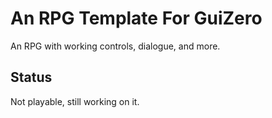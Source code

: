 # An RPG Template For GuiZero
An RPG with working controls, dialogue, and more.
## Status
Not playable, still working on it.
